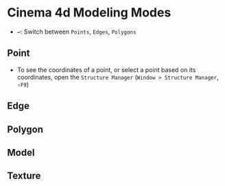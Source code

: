 # Cinema 4d Modeling Modes

- `↩`: Switch between `Points`, `Edges`, `Polygons`

## Point

- To see the coordinates of a point, or select a point based on its coordinates, open the `Structure Manager` (`Window > Structure Manager`, `⇧F9`)

## Edge

## Polygon

## Model

## Texture
